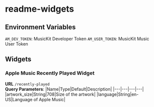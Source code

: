 # readme-widgets

## Environment Variables

`AM_DEV_TOKEN`: MusicKit Developer Token
`AM_USER_TOKEN`: MusicKit Music User Token

## Widgets

### Apple Music Recently Played Widget

**URL** `/recently-played`  
**Query Parameters**:
|Name|Type|Default|Description|
|---|---|---|---|
|artwork_size|String|708|Size of the artwork|
|language|String|en-US|Language of Apple Music|
